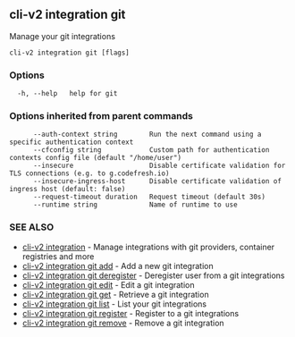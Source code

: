 ## cli-v2 integration git

Manage your git integrations

```
cli-v2 integration git [flags]
```

### Options

```
  -h, --help   help for git
```

### Options inherited from parent commands

```
      --auth-context string        Run the next command using a specific authentication context
      --cfconfig string            Custom path for authentication contexts config file (default "/home/user")
      --insecure                   Disable certificate validation for TLS connections (e.g. to g.codefresh.io)
      --insecure-ingress-host      Disable certificate validation of ingress host (default: false)
      --request-timeout duration   Request timeout (default 30s)
      --runtime string             Name of runtime to use
```

### SEE ALSO

* [cli-v2 integration](cli-v2_integration.md)	 - Manage integrations with git providers, container registries and more
* [cli-v2 integration git add](cli-v2_integration_git_add.md)	 - Add a new git integration
* [cli-v2 integration git deregister](cli-v2_integration_git_deregister.md)	 - Deregister user from a git integrations
* [cli-v2 integration git edit](cli-v2_integration_git_edit.md)	 - Edit a git integration
* [cli-v2 integration git get](cli-v2_integration_git_get.md)	 - Retrieve a git integration
* [cli-v2 integration git list](cli-v2_integration_git_list.md)	 - List your git integrations
* [cli-v2 integration git register](cli-v2_integration_git_register.md)	 - Register to a git integrations
* [cli-v2 integration git remove](cli-v2_integration_git_remove.md)	 - Remove a git integration

